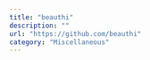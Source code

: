 ```yaml
---
title: "beauthi"
description: ""
url: "https://github.com/beauthi"
category: "Miscellaneous"
---
```

